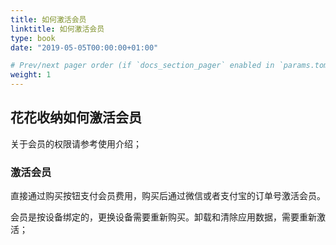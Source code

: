 ```yaml
---
title: 如何激活会员
linktitle: 如何激活会员
type: book
date: "2019-05-05T00:00:00+01:00"

# Prev/next pager order (if `docs_section_pager` enabled in `params.toml`)
weight: 1
---
```


## 花花收纳如何激活会员

关于会员的权限请参考使用介绍；

### 激活会员

直接通过购买按钮支付会员费用，购买后通过微信或者支付宝的订单号激活会员。

会员是按设备绑定的，更换设备需要重新购买。卸载和清除应用数据，需要重新激活；
